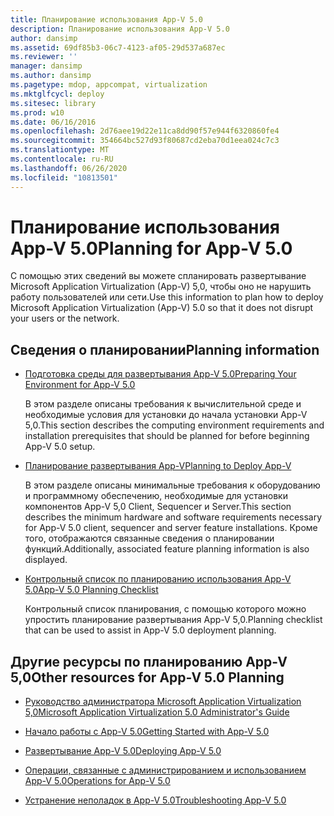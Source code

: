 ```yaml
---
title: Планирование использования App-V 5.0
description: Планирование использования App-V 5.0
author: dansimp
ms.assetid: 69df85b3-06c7-4123-af05-29d537a687ec
ms.reviewer: ''
manager: dansimp
ms.author: dansimp
ms.pagetype: mdop, appcompat, virtualization
ms.mktglfcycl: deploy
ms.sitesec: library
ms.prod: w10
ms.date: 06/16/2016
ms.openlocfilehash: 2d76aee19d22e11ca8dd90f57e944f6320860fe4
ms.sourcegitcommit: 354664bc527d93f80687cd2eba70d1eea024c7c3
ms.translationtype: MT
ms.contentlocale: ru-RU
ms.lasthandoff: 06/26/2020
ms.locfileid: "10813501"
---
```

# <span data-ttu-id="cddb0-103">Планирование использования App-V 5.0</span><span class="sxs-lookup"><span data-stu-id="cddb0-103">Planning for App-V 5.0</span></span>


<span data-ttu-id="cddb0-104">С помощью этих сведений вы можете спланировать развертывание Microsoft Application Virtualization (App-V) 5,0, чтобы оно не нарушить работу пользователей или сети.</span><span class="sxs-lookup"><span data-stu-id="cddb0-104">Use this information to plan how to deploy Microsoft Application Virtualization (App-V) 5.0 so that it does not disrupt your users or the network.</span></span>

## <span data-ttu-id="cddb0-105">Сведения о планировании</span><span class="sxs-lookup"><span data-stu-id="cddb0-105">Planning information</span></span>


-   [<span data-ttu-id="cddb0-106">Подготовка среды для развертывания App-V 5.0</span><span class="sxs-lookup"><span data-stu-id="cddb0-106">Preparing Your Environment for App-V 5.0</span></span>](preparing-your-environment-for-app-v-50.md)

    <span data-ttu-id="cddb0-107">В этом разделе описаны требования к вычислительной среде и необходимые условия для установки до начала установки App-V 5,0.</span><span class="sxs-lookup"><span data-stu-id="cddb0-107">This section describes the computing environment requirements and installation prerequisites that should be planned for before beginning App-V 5.0 setup.</span></span>

-   [<span data-ttu-id="cddb0-108">Планирование развертывания App-V</span><span class="sxs-lookup"><span data-stu-id="cddb0-108">Planning to Deploy App-V</span></span>](planning-to-deploy-app-v.md)

    <span data-ttu-id="cddb0-109">В этом разделе описаны минимальные требования к оборудованию и программному обеспечению, необходимые для установки компонентов App-V 5,0 Client, Sequencer и Server.</span><span class="sxs-lookup"><span data-stu-id="cddb0-109">This section describes the minimum hardware and software requirements necessary for App-V 5.0 client, sequencer and server feature installations.</span></span> <span data-ttu-id="cddb0-110">Кроме того, отображаются связанные сведения о планировании функций.</span><span class="sxs-lookup"><span data-stu-id="cddb0-110">Additionally, associated feature planning information is also displayed.</span></span>

-   [<span data-ttu-id="cddb0-111">Контрольный список по планированию использования App-V 5.0</span><span class="sxs-lookup"><span data-stu-id="cddb0-111">App-V 5.0 Planning Checklist</span></span>](app-v-50-planning-checklist.md)

    <span data-ttu-id="cddb0-112">Контрольный список планирования, с помощью которого можно упростить планирование развертывания App-V 5,0.</span><span class="sxs-lookup"><span data-stu-id="cddb0-112">Planning checklist that can be used to assist in App-V 5.0 deployment planning.</span></span>






## <a href="" id="other-resources-for-app-v-5-0-planning-"></a><span data-ttu-id="cddb0-113">Другие ресурсы по планированию App-V 5,0</span><span class="sxs-lookup"><span data-stu-id="cddb0-113">Other resources for App-V 5.0 Planning</span></span>


-   [<span data-ttu-id="cddb0-114">Руководство администратора Microsoft Application Virtualization 5,0</span><span class="sxs-lookup"><span data-stu-id="cddb0-114">Microsoft Application Virtualization 5.0 Administrator's Guide</span></span>](microsoft-application-virtualization-50-administrators-guide.md)

-   [<span data-ttu-id="cddb0-115">Начало работы с App-V 5.0</span><span class="sxs-lookup"><span data-stu-id="cddb0-115">Getting Started with App-V 5.0</span></span>](getting-started-with-app-v-50--rtm.md)

-   [<span data-ttu-id="cddb0-116">Развертывание App-V 5.0</span><span class="sxs-lookup"><span data-stu-id="cddb0-116">Deploying App-V 5.0</span></span>](deploying-app-v-50.md)

-   [<span data-ttu-id="cddb0-117">Операции, связанные с администрированием и использованием App-V 5.0</span><span class="sxs-lookup"><span data-stu-id="cddb0-117">Operations for App-V 5.0</span></span>](operations-for-app-v-50.md)

-   [<span data-ttu-id="cddb0-118">Устранение неполадок в App-V 5.0</span><span class="sxs-lookup"><span data-stu-id="cddb0-118">Troubleshooting App-V 5.0</span></span>](troubleshooting-app-v-50.md)

 

 





